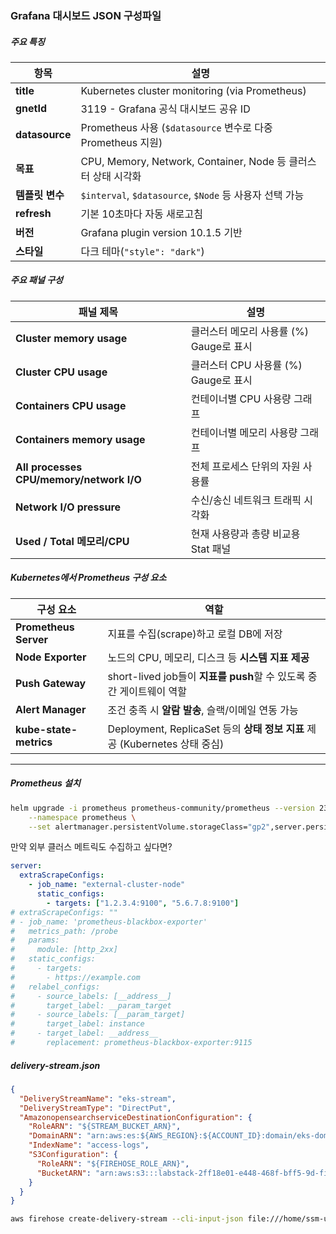 ### Grafana 대시보드 JSON 구성파일

##### 주요 특징

| 항목            | 설명                                                          |
| --------------- | ------------------------------------------------------------- |
| **title**       | Kubernetes cluster monitoring (via Prometheus)                |
| **gnetId**      | 3119 - Grafana 공식 대시보드 공유 ID                          |
| **datasource**  | Prometheus 사용 (`$datasource` 변수로 다중 Prometheus 지원)   |
| **목표**        | CPU, Memory, Network, Container, Node 등 클러스터 상태 시각화 |
| **템플릿 변수** | `$interval`, `$datasource`, `$Node` 등 사용자 선택 가능       |
| **refresh**     | 기본 10초마다 자동 새로고침                                   |
| **버전**        | Grafana plugin version 10.1.5 기반                            |
| **스타일**      | 다크 테마(`"style": "dark"`)                                  |

##### 주요 패널 구성

| 패널 제목                                | 설명                                    |
| ---------------------------------------- | --------------------------------------- |
| **Cluster memory usage**                 | 클러스터 메모리 사용률 (%) Gauge로 표시 |
| **Cluster CPU usage**                    | 클러스터 CPU 사용률 (%) Gauge로 표시    |
| **Containers CPU usage**                 | 컨테이너별 CPU 사용량 그래프            |
| **Containers memory usage**              | 컨테이너별 메모리 사용량 그래프         |
| **All processes CPU/memory/network I/O** | 전체 프로세스 단위의 자원 사용률        |
| **Network I/O pressure**                 | 수신/송신 네트워크 트래픽 시각화        |
| **Used / Total 메모리/CPU**              | 현재 사용량과 총량 비교용 Stat 패널     |

##### Kubernetes에서 Prometheus 구성 요소

| 구성 요소              | 역할                                                                       |
| ---------------------- | -------------------------------------------------------------------------- |
| **Prometheus Server**  | 지표를 수집(scrape)하고 로컬 DB에 저장                                     |
| **Node Exporter**      | 노드의 CPU, 메모리, 디스크 등 **시스템 지표 제공**                         |
| **Push Gateway**       | short-lived job들이 **지표를 push**할 수 있도록 중간 게이트웨이 역할       |
| **Alert Manager**      | 조건 충족 시 **알람 발송**, 슬랙/이메일 연동 가능                          |
| **kube-state-metrics** | Deployment, ReplicaSet 등의 **상태 정보 지표** 제공 (Kubernetes 상태 중심) |

---

##### Prometheus 설치

```bash
helm upgrade -i prometheus prometheus-community/prometheus --version 23.1.0 \
    --namespace prometheus \
    --set alertmanager.persistentVolume.storageClass="gp2",server.persistentVolume.storageClass="gp2"
```

만약 외부 클러스 메트릭도 수집하고 싶다면?

```yaml
server:
  extraScrapeConfigs:
    - job_name: "external-cluster-node"
      static_configs:
        - targets: ["1.2.3.4:9100", "5.6.7.8:9100"]
# extraScrapeConfigs: ""
# - job_name: 'prometheus-blackbox-exporter'
#   metrics_path: /probe
#   params:
#     module: [http_2xx]
#   static_configs:
#     - targets:
#       - https://example.com
#   relabel_configs:
#     - source_labels: [__address__]
#       target_label: __param_target
#     - source_labels: [__param_target]
#       target_label: instance
#     - target_label: __address__
#       replacement: prometheus-blackbox-exporter:9115
```

##### delivery-stream.json

```json
{
  "DeliveryStreamName": "eks-stream",
  "DeliveryStreamType": "DirectPut",
  "AmazonopensearchserviceDestinationConfiguration": {
    "RoleARN": "${STREAM_BUCKET_ARN}",
    "DomainARN": "arn:aws:es:${AWS_REGION}:${ACCOUNT_ID}:domain/eks-domain",
    "IndexName": "access-logs",
    "S3Configuration": {
      "RoleARN": "${FIREHOSE_ROLE_ARN}",
      "BucketARN": "arn:aws:s3:::labstack-2ff18e01-e448-468f-bff5-9d-firehosebucket-zucgqya2sjrx"
    }
  }
}
```

```bash
aws firehose create-delivery-stream --cli-input-json file:///home/ssm-user/delivery-stream.json
```
